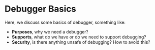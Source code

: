 # Debugger Basics

Here, we discuss some basics of debugger, something like:
- **Purposes**, why we need a debugger?
- **Supports**, what do we have or do we need to support debugging?
- **Security**, is there anything unsafe of debugging? How to avoid this?
